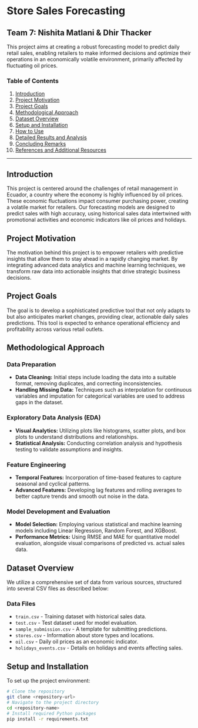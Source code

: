 # Store Sales Forecasting 

## Team 7: Nishita Matlani & Dhir Thacker

This project aims at creating a robust forecasting model to predict daily retail sales, enabling retailers to make informed decisions and optimize their operations in an economically volatile environment, primarily affected by fluctuating oil prices.

### Table of Contents
1. [Introduction](#introduction)
2. [Project Motivation](#project-motivation)
3. [Project Goals](#project-goals)
4. [Methodological Approach](#methodological-approach)
5. [Dataset Overview](#dataset-overview)
6. [Setup and Installation](#setup-and-installation)
7. [How to Use](#how-to-use)
8. [Detailed Results and Analysis](#detailed-results-and-analysis)
9. [Concluding Remarks](#concluding-remarks)
10. [References and Additional Resources](#references-and-additional-resources)

---

## Introduction

This project is centered around the challenges of retail management in Ecuador, a country where the economy is highly influenced by oil prices. These economic fluctuations impact consumer purchasing power, creating a volatile market for retailers. Our forecasting models are designed to predict sales with high accuracy, using historical sales data intertwined with promotional activities and economic indicators like oil prices and holidays.

## Project Motivation

The motivation behind this project is to empower retailers with predictive insights that allow them to stay ahead in a rapidly changing market. By integrating advanced data analytics and machine learning techniques, we transform raw data into actionable insights that drive strategic business decisions.

## Project Goals

The goal is to develop a sophisticated predictive tool that not only adapts to but also anticipates market changes, providing clear, actionable daily sales predictions. This tool is expected to enhance operational efficiency and profitability across various retail outlets.

## Methodological Approach

### Data Preparation
- **Data Cleaning:** Initial steps include loading the data into a suitable format, removing duplicates, and correcting inconsistencies.
- **Handling Missing Data:** Techniques such as interpolation for continuous variables and imputation for categorical variables are used to address gaps in the dataset.

### Exploratory Data Analysis (EDA)
- **Visual Analytics:** Utilizing plots like histograms, scatter plots, and box plots to understand distributions and relationships.
- **Statistical Analysis:** Conducting correlation analysis and hypothesis testing to validate assumptions and insights.

### Feature Engineering
- **Temporal Features:** Incorporation of time-based features to capture seasonal and cyclical patterns.
- **Advanced Features:** Developing lag features and rolling averages to better capture trends and smooth out noise in the data.

### Model Development and Evaluation
- **Model Selection:** Employing various statistical and machine learning models including Linear Regression, Random Forest, and XGBoost.
- **Performance Metrics:** Using RMSE and MAE for quantitative model evaluation, alongside visual comparisons of predicted vs. actual sales data.

## Dataset Overview

We utilize a comprehensive set of data from various sources, structured into several CSV files as described below:

### Data Files
- `train.csv` - Training dataset with historical sales data.
- `test.csv` - Test dataset used for model evaluation.
- `sample_submission.csv` - A template for submitting predictions.
- `stores.csv` - Information about store types and locations.
- `oil.csv` - Daily oil prices as an economic indicator.
- `holidays_events.csv` - Details on holidays and events affecting sales.

## Setup and Installation

To set up the project environment:

```bash
# Clone the repository
git clone <repository-url>
# Navigate to the project directory
cd <repository-name>
# Install required Python packages
pip install -r requirements.txt


